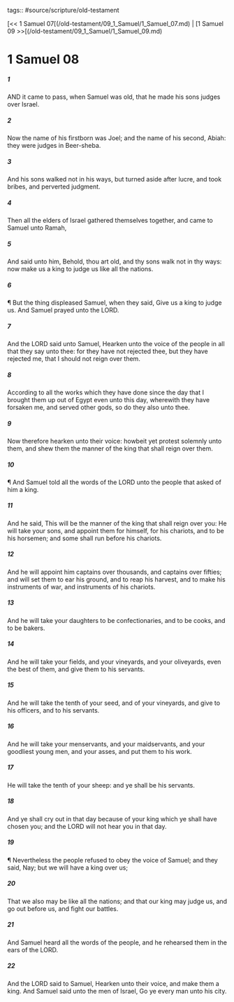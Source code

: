 tags:: #source/scripture/old-testament

[<< 1 Samuel 07[(/old-testament/09_1_Samuel/1_Samuel_07.md) | [1 Samuel 09 >>[(/old-testament/09_1_Samuel/1_Samuel_09.md)

# 1 Samuel 08

##### 1

AND it came to pass, when Samuel was old, that he made his sons judges over Israel.

##### 2

Now the name of his firstborn was Joel; and the name of his second, Abiah: they were judges in Beer-sheba.

##### 3

And his sons walked not in his ways, but turned aside after lucre, and took bribes, and perverted judgment.

##### 4

Then all the elders of Israel gathered themselves together, and came to Samuel unto Ramah,

##### 5

And said unto him, Behold, thou art old, and thy sons walk not in thy ways: now make us a king to judge us like all the nations.

##### 6

¶ But the thing displeased Samuel, when they said, Give us a king to judge us. And Samuel prayed unto the LORD.

##### 7

And the LORD said unto Samuel, Hearken unto the voice of the people in all that they say unto thee: for they have not rejected thee, but they have rejected me, that I should not reign over them.

##### 8

According to all the works which they have done since the day that I brought them up out of Egypt even unto this day, wherewith they have forsaken me, and served other gods, so do they also unto thee.

##### 9

Now therefore hearken unto their voice: howbeit yet protest solemnly unto them, and shew them the manner of the king that shall reign over them.

##### 10

¶ And Samuel told all the words of the LORD unto the people that asked of him a king.

##### 11

And he said, This will be the manner of the king that shall reign over you: He will take your sons, and appoint them for himself, for his chariots, and to be his horsemen; and some shall run before his chariots.

##### 12

And he will appoint him captains over thousands, and captains over fifties; and will set them to ear his ground, and to reap his harvest, and to make his instruments of war, and instruments of his chariots.

##### 13

And he will take your daughters to be confectionaries, and to be cooks, and to be bakers.

##### 14

And he will take your fields, and your vineyards, and your oliveyards, even the best of them, and give them to his servants.

##### 15

And he will take the tenth of your seed, and of your vineyards, and give to his officers, and to his servants.

##### 16

And he will take your menservants, and your maidservants, and your goodliest young men, and your asses, and put them to his work.

##### 17

He will take the tenth of your sheep: and ye shall be his servants.

##### 18

And ye shall cry out in that day because of your king which ye shall have chosen you; and the LORD will not hear you in that day.

##### 19

¶ Nevertheless the people refused to obey the voice of Samuel; and they said, Nay; but we will have a king over us;

##### 20

That we also may be like all the nations; and that our king may judge us, and go out before us, and fight our battles.

##### 21

And Samuel heard all the words of the people, and he rehearsed them in the ears of the LORD.

##### 22

And the LORD said to Samuel, Hearken unto their voice, and make them a king. And Samuel said unto the men of Israel, Go ye every man unto his city.
